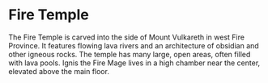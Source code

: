 # Fire Temple
The Fire Temple is carved into the side of Mount Vulkareth in west Fire Province. It features flowing lava rivers and an architecture of obsidian and other igneous rocks. The temple has many large, open areas, often filled with lava pools. Ignis the Fire Mage lives in a high chamber near the center, elevated above the main floor.
